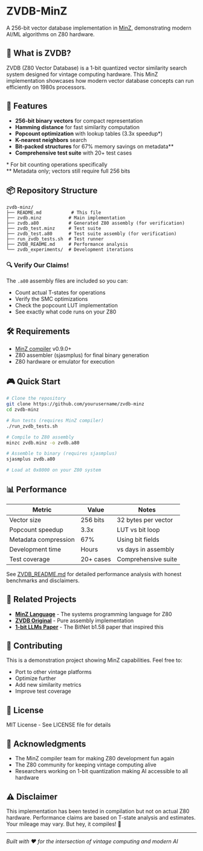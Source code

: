 # ZVDB-MinZ

A 256-bit vector database implementation in [MinZ](https://github.com/oisee/minz), demonstrating modern AI/ML algorithms on Z80 hardware.

## 🎯 What is ZVDB?

ZVDB (Z80 Vector Database) is a 1-bit quantized vector similarity search system designed for vintage computing hardware. This MinZ implementation showcases how modern vector database concepts can run efficiently on 1980s processors.

## 🚀 Features

- **256-bit binary vectors** for compact representation
- **Hamming distance** for fast similarity computation  
- **Popcount optimization** with lookup tables (3.3x speedup*)
- **K-nearest neighbors** search
- **Bit-packed structures** for 67% memory savings on metadata**
- **Comprehensive test suite** with 20+ test cases

\* For bit counting operations specifically  
\** Metadata only; vectors still require full 256 bits

## 📦 Repository Structure

```
zvdb-minz/
├── README.md           # This file
├── zvdb.minz          # Main implementation
├── zvdb.a80           # Generated Z80 assembly (for verification)
├── zvdb_test.minz     # Test suite
├── zvdb_test.a80      # Test suite assembly (for verification)
├── run_zvdb_tests.sh  # Test runner
├── ZVDB_README.md     # Performance analysis
└── zvdb_experiments/  # Development iterations
```

### 🔍 Verify Our Claims!

The `.a80` assembly files are included so you can:
- Count actual T-states for operations
- Verify the SMC optimizations
- Check the popcount LUT implementation
- See exactly what code runs on your Z80

## 🛠️ Requirements

- [MinZ compiler](https://github.com/oisee/minz) v0.9.0+
- Z80 assembler (sjasmplus) for final binary generation
- Z80 hardware or emulator for execution

## 🎮 Quick Start

```bash
# Clone the repository
git clone https://github.com/yourusername/zvdb-minz
cd zvdb-minz

# Run tests (requires MinZ compiler)
./run_zvdb_tests.sh

# Compile to Z80 assembly
minzc zvdb.minz -o zvdb.a80

# Assemble to binary (requires sjasmplus)
sjasmplus zvdb.a80

# Load at 0x8000 on your Z80 system
```

## 📊 Performance

| Metric | Value | Notes |
|--------|-------|-------|
| Vector size | 256 bits | 32 bytes per vector |
| Popcount speedup | 3.3x | LUT vs bit loop |
| Metadata compression | 67% | Using bit fields |
| Development time | Hours | vs days in assembly |
| Test coverage | 20+ cases | Comprehensive suite |

See [ZVDB_README.md](ZVDB_README.md) for detailed performance analysis with honest benchmarks and disclaimers.

## 🔗 Related Projects

- **[MinZ Language](https://github.com/oisee/minz)** - The systems programming language for Z80
- **[ZVDB Original](https://github.com/yourusername/zvdb-z80)** - Pure assembly implementation
- **[1-bit LLMs Paper](https://arxiv.org/abs/2402.17764)** - The BitNet b1.58 paper that inspired this

## 🤝 Contributing

This is a demonstration project showing MinZ capabilities. Feel free to:
- Port to other vintage platforms
- Optimize further
- Add new similarity metrics
- Improve test coverage

## 📜 License

MIT License - See LICENSE file for details

## 🙏 Acknowledgments

- The MinZ compiler team for making Z80 development fun again
- The Z80 community for keeping vintage computing alive
- Researchers working on 1-bit quantization making AI accessible to all hardware

## ⚠️ Disclaimer

This implementation has been tested in compilation but not on actual Z80 hardware. Performance claims are based on T-state analysis and estimates. Your mileage may vary. But hey, it compiles! 🎉

---

*Built with ❤️ for the intersection of vintage computing and modern AI*